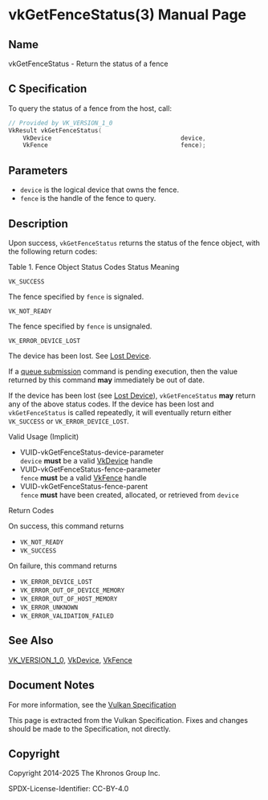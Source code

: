 # vkGetFenceStatus(3) Manual Page

## Name

vkGetFenceStatus - Return the status of a fence



## [](#_c_specification)C Specification

To query the status of a fence from the host, call:

```c++
// Provided by VK_VERSION_1_0
VkResult vkGetFenceStatus(
    VkDevice                                    device,
    VkFence                                     fence);
```

## [](#_parameters)Parameters

- `device` is the logical device that owns the fence.
- `fence` is the handle of the fence to query.

## [](#_description)Description

Upon success, `vkGetFenceStatus` returns the status of the fence object, with the following return codes:

Table 1. Fence Object Status Codes   Status Meaning

`VK_SUCCESS`

The fence specified by `fence` is signaled.

`VK_NOT_READY`

The fence specified by `fence` is unsignaled.

`VK_ERROR_DEVICE_LOST`

The device has been lost. See [Lost Device](https://registry.khronos.org/vulkan/specs/latest/html/vkspec.html#devsandqueues-lost-device).

If a [queue submission](https://registry.khronos.org/vulkan/specs/latest/html/vkspec.html#devsandqueues-submission) command is pending execution, then the value returned by this command **may** immediately be out of date.

If the device has been lost (see [Lost Device](https://registry.khronos.org/vulkan/specs/latest/html/vkspec.html#devsandqueues-lost-device)), `vkGetFenceStatus` **may** return any of the above status codes. If the device has been lost and `vkGetFenceStatus` is called repeatedly, it will eventually return either `VK_SUCCESS` or `VK_ERROR_DEVICE_LOST`.

Valid Usage (Implicit)

- [](#VUID-vkGetFenceStatus-device-parameter)VUID-vkGetFenceStatus-device-parameter  
  `device` **must** be a valid [VkDevice](https://registry.khronos.org/vulkan/specs/latest/man/html/VkDevice.html) handle
- [](#VUID-vkGetFenceStatus-fence-parameter)VUID-vkGetFenceStatus-fence-parameter  
  `fence` **must** be a valid [VkFence](https://registry.khronos.org/vulkan/specs/latest/man/html/VkFence.html) handle
- [](#VUID-vkGetFenceStatus-fence-parent)VUID-vkGetFenceStatus-fence-parent  
  `fence` **must** have been created, allocated, or retrieved from `device`

Return Codes

On success, this command returns

- `VK_NOT_READY`
- `VK_SUCCESS`

On failure, this command returns

- `VK_ERROR_DEVICE_LOST`
- `VK_ERROR_OUT_OF_DEVICE_MEMORY`
- `VK_ERROR_OUT_OF_HOST_MEMORY`
- `VK_ERROR_UNKNOWN`
- `VK_ERROR_VALIDATION_FAILED`

## [](#_see_also)See Also

[VK\_VERSION\_1\_0](https://registry.khronos.org/vulkan/specs/latest/man/html/VK_VERSION_1_0.html), [VkDevice](https://registry.khronos.org/vulkan/specs/latest/man/html/VkDevice.html), [VkFence](https://registry.khronos.org/vulkan/specs/latest/man/html/VkFence.html)

## [](#_document_notes)Document Notes

For more information, see the [Vulkan Specification](https://registry.khronos.org/vulkan/specs/latest/html/vkspec.html#vkGetFenceStatus)

This page is extracted from the Vulkan Specification. Fixes and changes should be made to the Specification, not directly.

## [](#_copyright)Copyright

Copyright 2014-2025 The Khronos Group Inc.

SPDX-License-Identifier: CC-BY-4.0